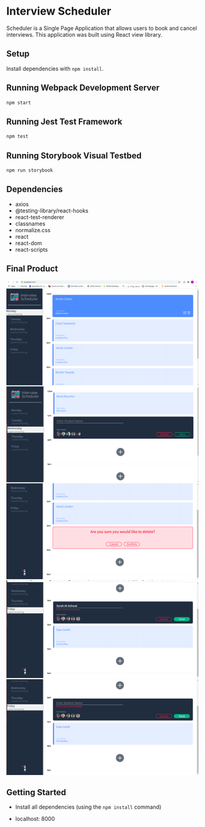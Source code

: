 # Interview Scheduler

Scheduler is a Single Page Application that allows users to book and cancel interviews. This application was built using React view library. 

## Setup

Install dependencies with `npm install`.

## Running Webpack Development Server

```sh
npm start
```

## Running Jest Test Framework

```sh
npm test
```

## Running Storybook Visual Testbed

```sh
npm run storybook
```
## Dependencies



- axios
- @testing-library/react-hooks
- react-test-renderer
- classnames
- normalize.css
- react
- react-dom
- react-scripts

## Final Product
!["A sreenshot for the appointments on Monday"](https://github.com/SarahAlAshwal/scheduler/blob/master/Docs/AppointmentsOnMonday.png)
!["A screenshot for adding a new appointment"](https://github.com/SarahAlAshwal/scheduler/blob/master/Docs/AddNewAppointment.png)
!["A screenshot for deleting an appointment"](https://github.com/SarahAlAshwal/scheduler/blob/master/Docs/DeleteAppointment.png)
!["A screenshot for trying to add an appointment with no student name"](https://github.com/SarahAlAshwal/scheduler/blob/master/Docs/SaveAppointmentWithoutInterviewer.png)
!["A screenshot for trying to add an appointment without choosing an interviewer"](https://github.com/SarahAlAshwal/scheduler/blob/master/Docs/SaveEmptyStudentName.png)


## Getting Started

- Install all dependencies (using the `npm install` command)

- localhost: 8000


